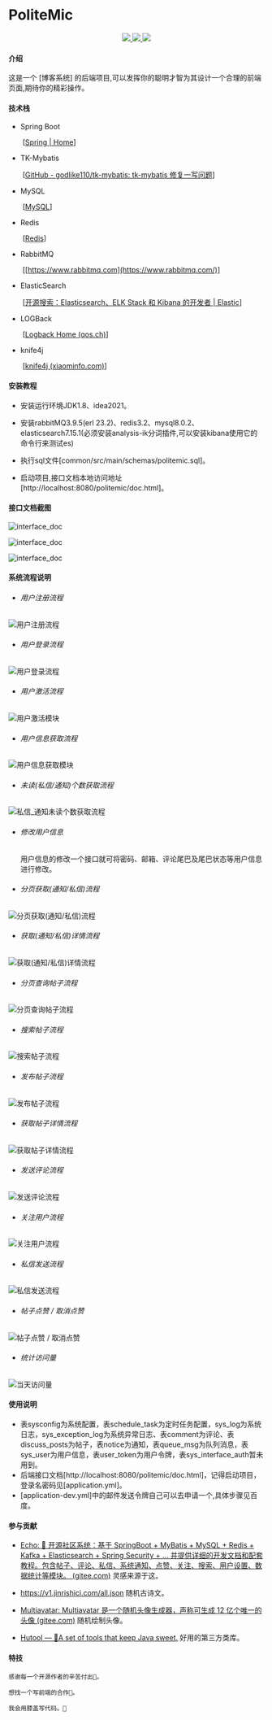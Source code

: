 # 															PoliteMic



<p align="center">
<a target="_blank" href="https://gitee.com/zheng-bohang/politemic">
    	<img src="https://img.shields.io/hexpm/l/plug.svg" ></img>
		<img src="https://img.shields.io/badge/JDK-1.8+-green.svg" ></img>
        <img src="https://img.shields.io/badge/springboot-2.3.7.RELEASE-green" ></img>
</a></p>



#### 介绍



这是一个 [博客系统] 的后端项目,可以发挥你的聪明才智为其设计一个合理的前端页面,期待你的精彩操作。



#### 技术栈



- Spring Boot

  ​		[[Spring | Home](https://spring.io/)]

- TK-Mybatis

  ​		[[GitHub - godlike110/tk-mybatis: tk-mybatis 修复一写问题](https://github.com/godlike110/tk-mybatis)]

- MySQL

  ​		[[MySQL](https://www.mysql.com/)]

- Redis

  ​		[[Redis](https://redis.io/)]

- RabbitMQ

  ​		[[https://www.rabbitmq.com](https://www.rabbitmq.com/)]

- ElasticSearch

  ​		[[开源搜索：Elasticsearch、ELK Stack 和 Kibana 的开发者 | Elastic](https://www.elastic.co/cn/)]

- LOGBack

  ​		[[Logback Home (qos.ch)](https://logback.qos.ch/)]


- knife4j

  ​		[[knife4j (xiaominfo.com)](https://doc.xiaominfo.com/)]



#### 安装教程



- 安装运行环境JDK1.8、idea2021。

- 安装rabbitMQ3.9.5(erl 23.2)、redis3.2、mysql8.0.2、elasticsearch7.15.1(必须安装analysis-ik分词插件,可以安装kibana使用它的命令行来测试es)

- 执行sql文件[common/src/main/schemas/politemic.sql]。

- 启动项目,接口文档本地访问地址[http://localhost:8080/politemic/doc.html]。



#### 接口文档截图



![interface_doc](https://gitee.com/zheng-bohang/politemic/raw/master/common/src/main/img/interface_doc001.png)


![interface_doc](https://gitee.com/zheng-bohang/politemic/raw/master/common/src/main/img/interface_doc002.png)


![interface_doc](https://gitee.com/zheng-bohang/politemic/raw/master/common/src/main/img/interface_doc003.png)



#### 系统流程说明



- ###### 用户注册流程


![用户注册流程](https://gitee.com/zheng-bohang/politemic/raw/master/common/src/main/img/userRegister.png)


- ###### 用户登录流程


![用户登录流程](https://gitee.com/zheng-bohang/politemic/raw/master/common/src/main/img/userLogin.png)


- ###### 用户激活流程


![用户激活模块](https://gitee.com/zheng-bohang/politemic/raw/master/common/src/main/img/userActivate.png)


- ###### 用户信息获取流程


![用户信息获取模块](https://gitee.com/zheng-bohang/politemic/raw/master/common/src/main/img/getUserInfo.png)


- ###### 未读(私信/通知)个数获取流程


![私信_通知未读个数获取流程](https://gitee.com/zheng-bohang/politemic/raw/master/common/src/main/img/getUnReadNoticeCnt.png)


- ###### 修改用户信息


	用户信息的修改一个接口就可将密码、邮箱、评论尾巴及尾巴状态等用户信息进行修改。


- ###### 分页获取(通知/私信)流程


![分页获取(通知/私信)流程](https://gitee.com/zheng-bohang/politemic/raw/master/common/src/main/img/pageNotice.png)


- ###### 获取(通知/私信)详情流程


![获取(通知/私信)详情流程](https://gitee.com/zheng-bohang/politemic/raw/master/common/src/main/img/getNoticeDetail.png)


- ###### 分页查询帖子流程


![分页查询帖子流程](https://gitee.com/zheng-bohang/politemic/raw/master/common/src/main/img/pageGetPosts.png)


- ###### 搜索帖子流程


![搜索帖子流程](https://gitee.com/zheng-bohang/politemic/raw/master/common/src/main/img/searchPosts.png)


- ###### 发布帖子流程


![发布帖子流程](https://gitee.com/zheng-bohang/politemic/raw/master/common/src/main/img/publishPost.png)


- ###### 获取帖子详情流程


![获取帖子详情流程](https://gitee.com/zheng-bohang/politemic/raw/master/common/src/main/img/getPostDetail.png)


- ###### 发送评论流程


![发送评论流程](https://gitee.com/zheng-bohang/politemic/raw/master/common/src/main/img/publishComment.png)


- ###### 关注用户流程


![关注用户流程](https://gitee.com/zheng-bohang/politemic/raw/master/common/src/main/img/followUser.png)


- ###### 私信发送流程


![私信发送流程](https://gitee.com/zheng-bohang/politemic/raw/master/common/src/main/img/sendLetter.png)


- ###### 帖子点赞 / 取消点赞


![帖子点赞 / 取消点赞](https://gitee.com/zheng-bohang/politemic/raw/master/common/src/main/img/likePost.png)


- ###### 统计访问量


![当天访问量](https://gitee.com/zheng-bohang/politemic/raw/master/common/src/main/img/views.png)




#### 使用说明



- 表sysconfig为系统配置，表schedule_task为定时任务配置，sys_log为系统日志，sys_exception_log为系统异常日志、表comment为评论、表discuss_posts为帖子，表notice为通知，表queue_msg为队列消息，表sys_user为用户信息，表user_token为用户令牌，表sys_interface_auth暂未用到。
- 后端接口文档[http://localhost:8080/politemic/doc.html]，记得启动项目，登录名密码见[application.yml]。
- [application-dev.yml]中的邮件发送令牌自己可以去申请一个,具体步骤见百度。



#### 参与贡献



- [Echo: 🦄 开源社区系统：基于 SpringBoot + MyBatis + MySQL + Redis + Kafka + Elasticsearch + Spring Security + ... 并提供详细的开发文档和配套教程。包含帖子、评论、私信、系统通知、点赞、关注、搜索、用户设置、数据统计等模块。 (gitee.com)](https://gitee.com/veal98/Echo) 灵感来源于这。

- https://v1.jinrishici.com/all.json 随机古诗文。

- [Multiavatar: Multiavatar 是一个随机头像生成器，声称可生成 12 亿个唯一的头像 (gitee.com)](https://gitee.com/mirrors/Multiavatar?_from=gitee_search) 随机绘制头像。

- [Hutool — 🍬A set of tools that keep Java sweet.](https://www.hutool.cn/) 好用的第三方类库。



#### 特技




	感谢每一个开源作者的辛苦付出🍖。
	
	想找一个写前端的合作👬。
	
	我会用膝盖写代码。🤪